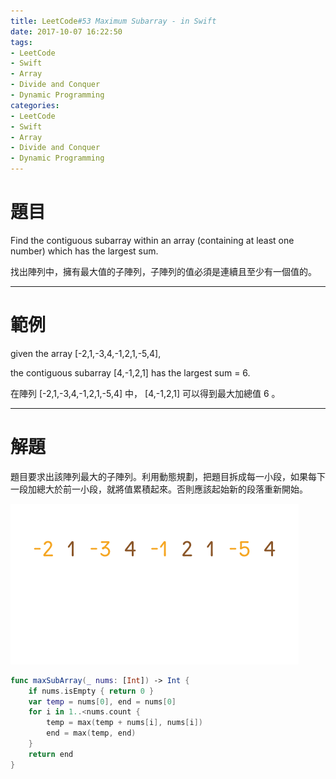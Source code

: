 ```yaml
---
title: LeetCode#53 Maximum Subarray - in Swift
date: 2017-10-07 16:22:50
tags:
- LeetCode
- Swift
- Array
- Divide and Conquer
- Dynamic Programming
categories:
- LeetCode
- Swift
- Array
- Divide and Conquer
- Dynamic Programming
---
```


# 題目
Find the contiguous subarray within an array (containing at least one number) which has the largest sum.

找出陣列中，擁有最大值的子陣列，子陣列的值必須是連續且至少有一個值的。

---

# 範例
given the array [-2,1,-3,4,-1,2,1,-5,4],

the contiguous subarray [4,-1,2,1] has the largest sum = 6.

在陣列 [-2,1,-3,4,-1,2,1,-5,4] 中， [4,-1,2,1] 可以得到最大加總值 6 。

---

# 解題

題目要求出該陣列最大的子陣列。利用動態規劃，把題目拆成每一小段，如果每下一段加總大於前一小段，就將值累積起來。否則應該起始新的段落重新開始。

![](../images/leetcode-53/dp.gif)


``` swift
func maxSubArray(_ nums: [Int]) -> Int {
    if nums.isEmpty { return 0 }
    var temp = nums[0], end = nums[0]
    for i in 1..<nums.count {
        temp = max(temp + nums[i], nums[i])
        end = max(temp, end)
    }
    return end
}
```



